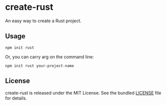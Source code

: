 # create-rust
An easy way to create a Rust project.
## Usage

```
npm init rust
```

Or, you can carry arg on the command line:
```
npm init rust your-project-name
```

## License

create-rust is released under the MIT License. See the bundled
[LICENSE](./LICENSE) file for details.